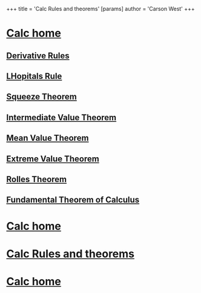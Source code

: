 +++
 title = 'Calc Rules and theorems'
[params]
	author = 'Carson West'
+++
# [Calc home](./../calc-home/)

## [Derivative Rules](./../derivative-rules/)
## [LHopitals Rule](./../lhopitals-rule/)
## [Squeeze Theorem](./../squeeze-theorem/)
## [Intermediate Value Theorem](./../intermediate-value-theorem/)
## [Mean Value Theorem](./../mean-value-theorem/)
## [Extreme Value Theorem](./../extreme-value-theorem/)
## [Rolles Theorem](./../rolles-theorem/)
## [Fundamental Theorem of Calculus](./../fundamental-theorem-of-calculus/)




# [Calc home](./../calc-home/)

# [Calc Rules and theorems](./../calc-rules-and-theorems/)

# [Calc home](./../calc-home/)